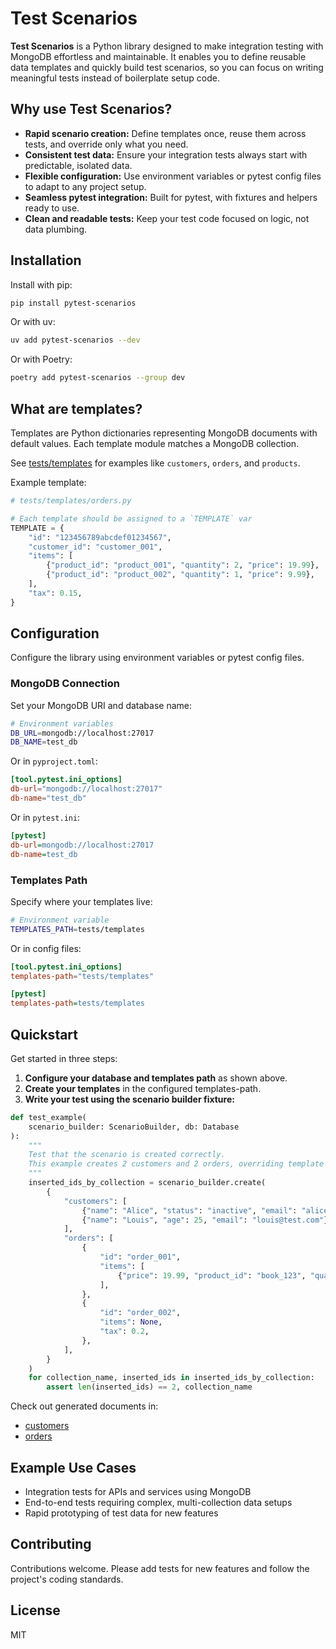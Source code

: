 # Test Scenarios

**Test Scenarios** is a Python library designed to make integration testing with MongoDB effortless and maintainable. It enables you to define reusable data templates and quickly build test scenarios, so you can focus on writing meaningful tests instead of boilerplate setup code.

## Why use Test Scenarios?

- **Rapid scenario creation:** Define templates once, reuse them across tests, and override only what you need.
- **Consistent test data:** Ensure your integration tests always start with predictable, isolated data.
- **Flexible configuration:** Use environment variables or pytest config files to adapt to any project setup.
- **Seamless pytest integration:** Built for pytest, with fixtures and helpers ready to use.
- **Clean and readable tests:** Keep your test code focused on logic, not data plumbing.

## Installation

Install with pip:

```bash
pip install pytest-scenarios
```

Or with uv:

```bash
uv add pytest-scenarios --dev
```

Or with Poetry:

```bash
poetry add pytest-scenarios --group dev
```

## What are templates?

Templates are Python dictionaries representing MongoDB documents with default values. Each template module matches a MongoDB collection.

See [tests/templates](./tests/templates) for examples like `customers`, `orders`, and `products`.

Example template:

```python
# tests/templates/orders.py

# Each template should be assigned to a `TEMPLATE` var
TEMPLATE = {
    "id": "123456789abcdef01234567",
    "customer_id": "customer_001",
    "items": [
        {"product_id": "product_001", "quantity": 2, "price": 19.99},
        {"product_id": "product_002", "quantity": 1, "price": 9.99},
    ],
    "tax": 0.15,
}
```

## Configuration

Configure the library using environment variables or pytest config files.

### MongoDB Connection

Set your MongoDB URI and database name:

```bash
# Environment variables
DB_URL=mongodb://localhost:27017
DB_NAME=test_db
```

Or in `pyproject.toml`:

```toml
[tool.pytest.ini_options]
db-url="mongodb://localhost:27017"
db-name="test_db"
```

Or in `pytest.ini`:

```ini
[pytest]
db-url=mongodb://localhost:27017
db-name=test_db
```

### Templates Path

Specify where your templates live:

```bash
# Environment variable
TEMPLATES_PATH=tests/templates
```

Or in config files:

```toml
[tool.pytest.ini_options]
templates-path="tests/templates"
```

```ini
[pytest]
templates-path=tests/templates
```

## Quickstart

Get started in three steps:

1. **Configure your database and templates path** as shown above.
2. **Create your templates** in the configured templates-path.
3. **Write your test using the scenario builder fixture:**

```python
def test_example(
    scenario_builder: ScenarioBuilder, db: Database
):
    """
    Test that the scenario is created correctly.
    This example creates 2 customers and 2 orders, overriding template values.
    """
    inserted_ids_by_collection = scenario_builder.create(
        {
            "customers": [
                {"name": "Alice", "status": "inactive", "email": "alice@test.com"},
                {"name": "Louis", "age": 25, "email": "louis@test.com"},
            ],
            "orders": [
                {
                    "id": "order_001",
                    "items": [
                        {"price": 19.99, "product_id": "book_123", "quantity": 1}
                    ],
                },
                {
                    "id": "order_002",
                    "items": None,
                    "tax": 0.2,
                },
            ],
        }
    )
    for collection_name, inserted_ids in inserted_ids_by_collection:
        assert len(inserted_ids) == 2, collection_name
```

Check out generated documents in:

- [customers](./tests/__snapshots__/test_scenario_fixture/test_scenario_fixture_creation[customers].json)
- [orders](./tests/__snapshots__/test_scenario_fixture/test_scenario_fixture_creation[orders].json)

## Example Use Cases

- Integration tests for APIs and services using MongoDB
- End-to-end tests requiring complex, multi-collection data setups
- Rapid prototyping of test data for new features

## Contributing

Contributions welcome. Please add tests for new features and follow the project's coding standards.

## License

MIT
